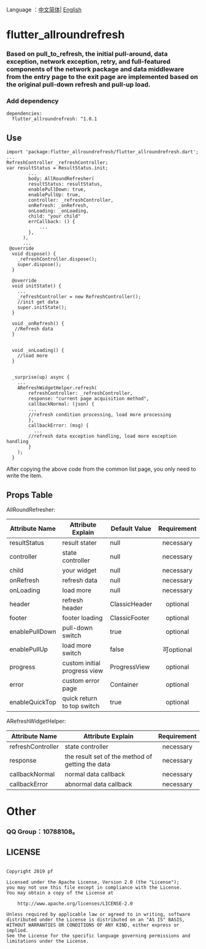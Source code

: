 Language ：[中文简体](<https://github.com/android-pf/flutter_allroundrefresh/blob/master/README.md> )| [English](<https://github.com/android-pf/flutter_allroundrefresh/blob/master/README_EN.md> )

# flutter_allroundrefresh

### Based on pull_to_refresh, the initial pull-around, data exception, network exception, retry, and full-featured components of the network package and data middleware from the entry page to the exit page are implemented based on the original pull-down refresh and pull-up load.



### Add dependency

```flutter
dependencies:
  flutter_allroundrefresh: ^1.0.1
```

## Use

```flutter
import 'package:flutter_allroundrefresh/flutter_allroundrefresh.dart';
...
RefreshController _refreshController;
var resultStatus = ResultStatus.init;
		...
	    body: AllRoundRefresher(
        resultStatus: resultStatus,
        enablePullDown: true,
        enablePullUp: true,
        controller: _refreshController,
        onRefresh: _onRefresh,
        onLoading: _onLoading,
        child: "your child"
        errCallback: () {
			...
        },
      ),
      ...
 @override
  void dispose() {
    _refreshController.dispose();
    super.dispose();
  }

  @override
  void initState() {
	...
    _refreshController = new RefreshController(); 
    //init get data
    super.initState();
  }

  void _onRefresh() {
   //Refresh data
  }


  void _onLoading() {
  	//load more
  }


  _surprise(up) async {
	...
    ARefreshWidgetHelper.refresh(
        refreshController: _refreshController,
        response: "current page acquisition method",
        callbackNormal: (json) {
       	...
       	//refresh condition processing, load more processing
        },
        callbackError: (msg) {
          ...
       	//refresh data exception handling, load more exception handling
        }
    );
  }
```

After copying the above code from the common list page, you only need to write the item.



## Props Table

AllRoundRefresher:

| Attribute Name | Attribute Explain            | Default Value | Requirement |
| -------------- | ---------------------------- | ------------- | :---------: |
| resultStatus   | result stater                | null          |  necessary  |
| controller     | state controller             | null          |  necessary  |
| child          | your widget                  | null          |  necessary  |
| onRefresh      | refresh data                 | null          |  necessary  |
| onLoading      | load more                    | null          |  necessary  |
| header         | refresh header               | ClassicHeader |  optional   |
| footer         | footer loading               | ClassicFooter |  optional   |
| enablePullDown | pull-down switch             | true          |  optional   |
| enablePullUp   | load more switch             | false         | 可optional  |
| progress       | custom initial progress view | ProgressView  |  optional   |
| error          | custom error page            | Container     |  optional   |
| enableQuickTop | quick return to top switch   | true          |  optional   |

ARefreshWidgetHelper:

| Attribute Name    | Attribute Explain                                | Requirement |
| ----------------- | ------------------------------------------------ | :---------: |
| refreshController | state controller                                 |  necessary  |
| response          | the result set of the method of getting the data |  necessary  |
| callbackNormal    | normal data callback                             |  necessary  |
| callbackError     | abnormal data callback                           |  necessary  |



# Other

### QQ Group：10788108。

## LICENSE

```
 
Copyright 2019 pf

Licensed under the Apache License, Version 2.0 (the "License");
you may not use this file except in compliance with the License.
You may obtain a copy of the License at

    http://www.apache.org/licenses/LICENSE-2.0

Unless required by applicable law or agreed to in writing, software
distributed under the License is distributed on an "AS IS" BASIS,
WITHOUT WARRANTIES OR CONDITIONS OF ANY KIND, either express or implied.
See the License for the specific language governing permissions and
limitations under the License.
 
```
